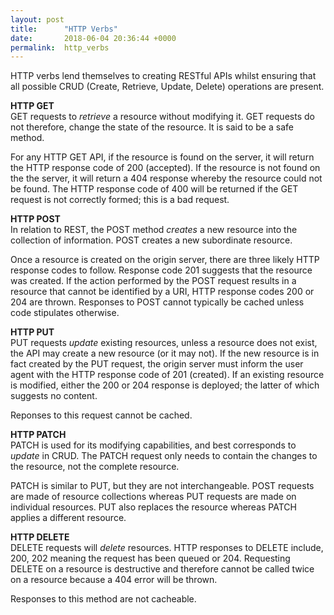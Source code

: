 ```yaml
---
layout: post
title:      "HTTP Verbs"
date:       2018-06-04 20:36:44 +0000
permalink:  http_verbs
---
```


HTTP verbs lend themselves to creating RESTful APIs whilst ensuring that all possible CRUD (Create, Retrieve, Update, Delete) operations are present.

**HTTP GET**<br>
GET requests to *retrieve* a resource without modifying it. GET requests do not therefore, change the state of the resource. It is said to be a safe method.

For any HTTP GET API, if the resource is found on the server, it will return the HTTP response code of 200 (accepted). If the resource is not found on the the server, it will return a 404 response whereby the resource could not be found. The HTTP response code of 400 will be returned if the GET request is not correctly formed; this is a bad request.

**HTTP POST**<br>
In relation to REST, the POST method *creates* a new resource into the collection of information. POST creates a new subordinate resource. 

Once a resource is created on the origin server, there are three likely HTTP response codes to follow. Response code 201 suggests that the resource was created. If the action performed by the POST request results in a resource that cannot be identified by a URI, HTTP response codes 200 or 204 are thrown. Responses to POST cannot typically be cached unless code stipulates otherwise. 

**HTTP PUT**<br>
PUT requests *update* existing resources, unless a resource does not exist, the API may create a new resource (or it may not). If the new resource is in fact created by the PUT request, the origin server must inform the user agent with the HTTP response code of 201 (created). If an existing resource is modified, either the 200 or 204 response is deployed; the latter of which suggests no content.

Reponses to this request cannot be cached.

**HTTP PATCH**<br>
PATCH is used for its modifying capabilities, and best corresponds to *update* in CRUD. The PATCH request only needs to contain the changes to the resource, not the complete resource.

PATCH is similar to PUT, but they are not interchangeable. POST requests are made of resource collections whereas PUT requests are made on individual resources. PUT also replaces the resource whereas PATCH applies a different resource.

**HTTP DELETE**<br>
DELETE requests will *delete* resources. HTTP responses to DELETE include, 200, 202 meaning the request has been queued or 204. Requesting DELETE on a resource is destructive and therefore cannot be called twice on a resource because a 404 error will be thrown. 

Responses to this method are not cacheable.





